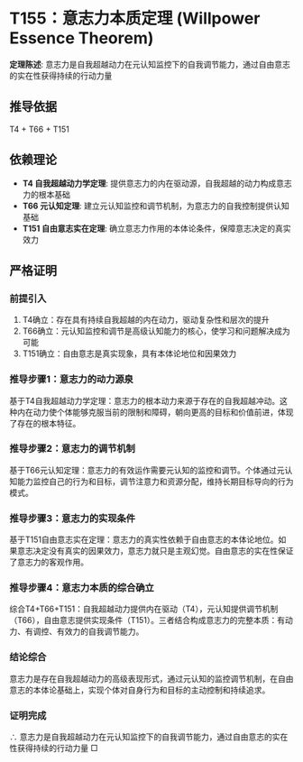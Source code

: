 # T155：意志力本质定理 (Willpower Essence Theorem)

**定理陈述**: 意志力是自我超越动力在元认知监控下的自我调节能力，通过自由意志的实在性获得持续的行动力量

## 推导依据
T4 + T66 + T151

## 依赖理论
- **T4 自我超越动力学定理**: 提供意志力的内在驱动源，自我超越的动力构成意志力的根本基础
- **T66 元认知定理**: 建立元认知监控和调节机制，为意志力的自我控制提供认知基础
- **T151 自由意志实在定理**: 确立意志力作用的本体论条件，保障意志决定的真实效力

## 严格证明

### 前提引入
1. T4确立：存在具有持续自我超越的内在动力，驱动复杂性和层次的提升
2. T66确立：元认知监控和调节是高级认知能力的核心，使学习和问题解决成为可能
3. T151确立：自由意志是真实现象，具有本体论地位和因果效力

### 推导步骤1：意志力的动力源泉
基于T4自我超越动力学定理：意志力的根本动力来源于存在的自我超越冲动。这种内在动力使个体能够克服当前的限制和障碍，朝向更高的目标和价值前进，体现了存在的根本特征。

### 推导步骤2：意志力的调节机制
基于T66元认知定理：意志力的有效运作需要元认知的监控和调节。个体通过元认知能力监控自己的行为和目标，调节注意力和资源分配，维持长期目标导向的行为模式。

### 推导步骤3：意志力的实现条件
基于T151自由意志实在定理：意志力的真实性依赖于自由意志的本体论地位。如果意志决定没有真实的因果效力，意志力就只是主观幻觉。自由意志的实在性保证了意志力的客观作用。

### 推导步骤4：意志力本质的综合确立
综合T4+T66+T151：自我超越动力提供内在驱动（T4），元认知提供调节机制（T66），自由意志提供实现条件（T151）。三者结合构成意志力的完整本质：有动力、有调控、有效力的自我调节能力。

### 结论综合
意志力是存在自我超越动力的高级表现形式，通过元认知的监控调节机制，在自由意志的本体论基础上，实现个体对自身行为和目标的主动控制和持续追求。

### 证明完成
∴ 意志力是自我超越动力在元认知监控下的自我调节能力，通过自由意志的实在性获得持续的行动力量 □